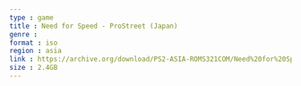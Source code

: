 ```yaml
---
type : game
title : Need for Speed - ProStreet (Japan)
genre : 
format : iso
region : asia
link : https://archive.org/download/PS2-ASIA-ROMS321COM/Need%20for%20Speed%20-%20ProStreet%20%28Japan%29.7z
size : 2.4GB
---
```

